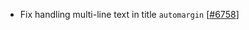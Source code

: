 - Fix handling multi-line text in title `automargin` [[#6758](https://github.com/plotly/plotly.js/pull/6758)]
